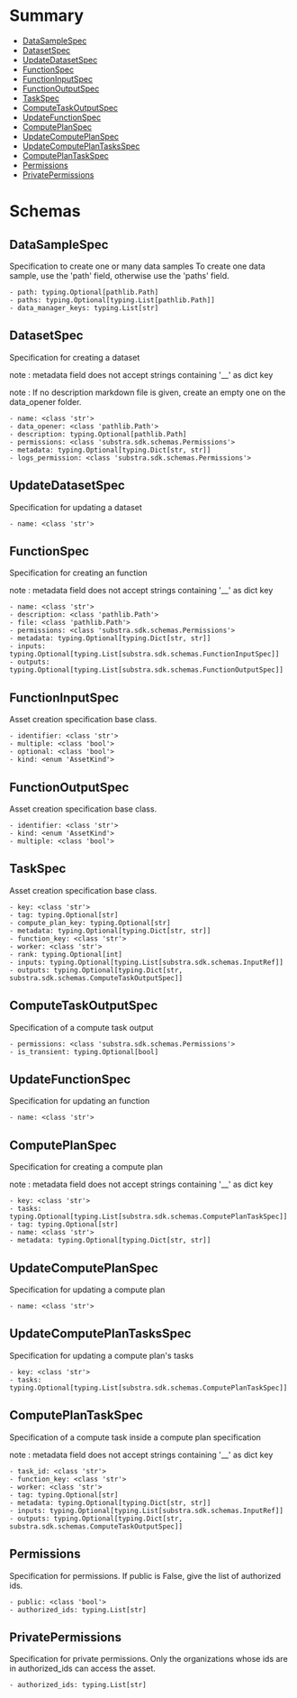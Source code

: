 # Summary

- [DataSampleSpec](#DataSampleSpec)
- [DatasetSpec](#DatasetSpec)
- [UpdateDatasetSpec](#UpdateDatasetSpec)
- [FunctionSpec](#FunctionSpec)
- [FunctionInputSpec](#FunctionInputSpec)
- [FunctionOutputSpec](#FunctionOutputSpec)
- [TaskSpec](#TaskSpec)
- [ComputeTaskOutputSpec](#ComputeTaskOutputSpec)
- [UpdateFunctionSpec](#UpdateFunctionSpec)
- [ComputePlanSpec](#ComputePlanSpec)
- [UpdateComputePlanSpec](#UpdateComputePlanSpec)
- [UpdateComputePlanTasksSpec](#UpdateComputePlanTasksSpec)
- [ComputePlanTaskSpec](#ComputePlanTaskSpec)
- [Permissions](#Permissions)
- [PrivatePermissions](#PrivatePermissions)


# Schemas

## DataSampleSpec
Specification to create one or many data samples
To create one data sample, use the 'path' field, otherwise use
the 'paths' field.
```text
- path: typing.Optional[pathlib.Path]
- paths: typing.Optional[typing.List[pathlib.Path]]
- data_manager_keys: typing.List[str]
```

## DatasetSpec
Specification for creating a dataset

note : metadata field does not accept strings containing '__' as dict key

note : If no description markdown file is given, create an empty one on the data_opener folder.
```text
- name: <class 'str'>
- data_opener: <class 'pathlib.Path'>
- description: typing.Optional[pathlib.Path]
- permissions: <class 'substra.sdk.schemas.Permissions'>
- metadata: typing.Optional[typing.Dict[str, str]]
- logs_permission: <class 'substra.sdk.schemas.Permissions'>
```

## UpdateDatasetSpec
Specification for updating a dataset
```text
- name: <class 'str'>
```

## FunctionSpec
Specification for creating an function

note : metadata field does not accept strings containing '__' as dict key
```text
- name: <class 'str'>
- description: <class 'pathlib.Path'>
- file: <class 'pathlib.Path'>
- permissions: <class 'substra.sdk.schemas.Permissions'>
- metadata: typing.Optional[typing.Dict[str, str]]
- inputs: typing.Optional[typing.List[substra.sdk.schemas.FunctionInputSpec]]
- outputs: typing.Optional[typing.List[substra.sdk.schemas.FunctionOutputSpec]]
```

## FunctionInputSpec
Asset creation specification base class.
```text
- identifier: <class 'str'>
- multiple: <class 'bool'>
- optional: <class 'bool'>
- kind: <enum 'AssetKind'>
```

## FunctionOutputSpec
Asset creation specification base class.
```text
- identifier: <class 'str'>
- kind: <enum 'AssetKind'>
- multiple: <class 'bool'>
```

## TaskSpec
Asset creation specification base class.
```text
- key: <class 'str'>
- tag: typing.Optional[str]
- compute_plan_key: typing.Optional[str]
- metadata: typing.Optional[typing.Dict[str, str]]
- function_key: <class 'str'>
- worker: <class 'str'>
- rank: typing.Optional[int]
- inputs: typing.Optional[typing.List[substra.sdk.schemas.InputRef]]
- outputs: typing.Optional[typing.Dict[str, substra.sdk.schemas.ComputeTaskOutputSpec]]
```

## ComputeTaskOutputSpec
Specification of a compute task output
```text
- permissions: <class 'substra.sdk.schemas.Permissions'>
- is_transient: typing.Optional[bool]
```

## UpdateFunctionSpec
Specification for updating an function
```text
- name: <class 'str'>
```

## ComputePlanSpec
Specification for creating a compute plan

note : metadata field does not accept strings containing '__' as dict key
```text
- key: <class 'str'>
- tasks: typing.Optional[typing.List[substra.sdk.schemas.ComputePlanTaskSpec]]
- tag: typing.Optional[str]
- name: <class 'str'>
- metadata: typing.Optional[typing.Dict[str, str]]
```

## UpdateComputePlanSpec
Specification for updating a compute plan
```text
- name: <class 'str'>
```

## UpdateComputePlanTasksSpec
Specification for updating a compute plan's tasks
```text
- key: <class 'str'>
- tasks: typing.Optional[typing.List[substra.sdk.schemas.ComputePlanTaskSpec]]
```

## ComputePlanTaskSpec
Specification of a compute task inside a compute plan specification

note : metadata field does not accept strings containing '__' as dict key
```text
- task_id: <class 'str'>
- function_key: <class 'str'>
- worker: <class 'str'>
- tag: typing.Optional[str]
- metadata: typing.Optional[typing.Dict[str, str]]
- inputs: typing.Optional[typing.List[substra.sdk.schemas.InputRef]]
- outputs: typing.Optional[typing.Dict[str, substra.sdk.schemas.ComputeTaskOutputSpec]]
```

## Permissions
Specification for permissions. If public is False,
give the list of authorized ids.
```text
- public: <class 'bool'>
- authorized_ids: typing.List[str]
```

## PrivatePermissions
Specification for private permissions. Only the organizations whose
ids are in authorized_ids can access the asset.
```text
- authorized_ids: typing.List[str]
```

